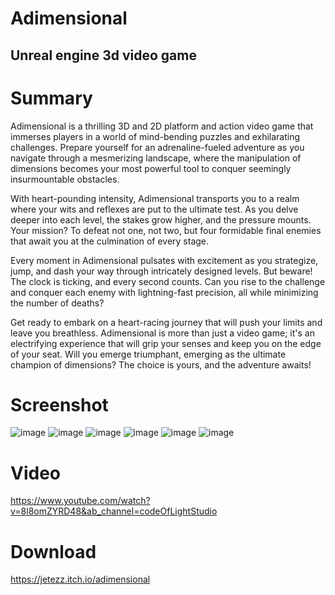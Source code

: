# Adimensional

## Unreal engine 3d video game


Summary
==========

Adimensional is a thrilling 3D and 2D platform and action video game that immerses players in a world of mind-bending puzzles and exhilarating challenges. Prepare yourself for an adrenaline-fueled adventure as you navigate through a mesmerizing landscape, where the manipulation of dimensions becomes your most powerful tool to conquer seemingly insurmountable obstacles.

With heart-pounding intensity, Adimensional transports you to a realm where your wits and reflexes are put to the ultimate test. As you delve deeper into each level, the stakes grow higher, and the pressure mounts. Your mission? To defeat not one, not two, but four formidable final enemies that await you at the culmination of every stage.

Every moment in Adimensional pulsates with excitement as you strategize, jump, and dash your way through intricately designed levels. But beware! The clock is ticking, and every second counts. Can you rise to the challenge and conquer each enemy with lightning-fast precision, all while minimizing the number of deaths?

Get ready to embark on a heart-racing journey that will push your limits and leave you breathless. Adimensional is more than just a video game; it's an electrifying experience that will grip your senses and keep you on the edge of your seat. Will you emerge triumphant, emerging as the ultimate champion of dimensions? The choice is yours, and the adventure awaits!

Screenshot
==========

![image](https://github.com/jetezz/Adimensional/assets/44770300/81231b8c-710e-4d6d-b94f-1a92c03a75a1)
![image](https://github.com/jetezz/Adimensional/assets/44770300/f7ffb88d-1915-4a7f-b5e1-32ae2a889e64)
![image](https://github.com/jetezz/Adimensional/assets/44770300/9efed087-d6f3-469f-9527-75fabf6ff08c)
![image](https://github.com/jetezz/Adimensional/assets/44770300/6ea2879a-0463-4bd8-91fb-c0a888183ce6)
![image](https://github.com/jetezz/Adimensional/assets/44770300/742d0973-5877-4f31-a418-5b40d1803918)
![image](https://github.com/jetezz/Adimensional/assets/44770300/d8153067-f4fa-4dca-88f1-89a5064363ad)

Video
==========
https://www.youtube.com/watch?v=8l8omZYRD48&ab_channel=codeOfLightStudio

Download
==========
https://jetezz.itch.io/adimensional




